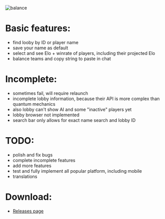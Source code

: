 ![balance](https://github.com/DjSapsan/GoBalance/assets/12209464/a41ca2bd-f083-4178-bd45-b4c71ecda334)

# Basic features:
- find looby by ID or player name
- save your name as default
- select and see Elo + winrate of players, including their projected Elo
- balance teams and copy string to paste in chat

# Incomplete:
- sometimes fail, will require relaunch
- incomplete lobby information, because their API is more complex than quantum mechanics
- also lobby can't show AI and some "inactive" players yet
- lobby browser not implemented
- search bar only allows for exact name search and lobby ID

# TODO:
- polish and fix bugs
- complete incomplete features
- add more features
- test and fully implement all popular platform, including mobile
- translations

# Download:
- [Releases page](https://github.com/DjSapsan/GoBalanceAgePublic/releases/tag/release)
